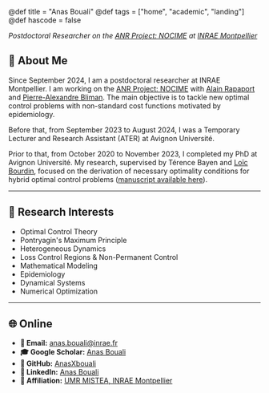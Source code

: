 @def title = "Anas Bouali"
@def tags = ["home", "academic", "landing"]
@def hascode = false

*Postdoctoral Researcher on the [ANR Project: NOCIME](https://sites.google.com/view/nocime) at [INRAE Montpellier](https://mistea.montpellier.hub.inrae.fr/)*

## 👤 About Me

Since September 2024, I am a postdoctoral researcher at INRAE Montpellier. I am working on the [ANR Project: NOCIME](https://sites.google.com/view/nocime) with [Alain Rapaport](https://sites.google.com/site/alainrapaport) and [Pierre-Alexandre Bliman](https://who.rocq.inria.fr/Pierre-Alexandre.Bliman/). The main objective is to tackle new optimal control problems with non-standard cost functions motivated by epidemiology.

Before that, from September 2023 to August 2024, I was a Temporary Lecturer and Research Assistant (ATER) at Avignon Université.

Prior to that, from October 2020 to November 2023, I completed my PhD at Avignon Université. My research, supervised by Térence Bayen and [Loïc Bourdin](https://www.unilim.fr/pages_perso/loic.bourdin/), focused on the derivation of necessary optimality conditions for hybrid optimal control problems ([manuscript available here](https://theses.hal.science/tel-04335766v1)).

---

## 🧠 Research Interests

- Optimal Control Theory
- Pontryagin's Maximum Principle
- Heterogeneous Dynamics
- Loss Control Regions & Non-Permanent Control
- Mathematical Modeling
- Epidemiology
- Dynamical Systems
- Numerical Optimization

---

## 🌐 Online

- **📧 Email:** [anas.bouali@inrae.fr](mailto:anas.bouali@inrae.fr)
- **🎓 Google Scholar:** [Anas Bouali](https://scholar.google.com/citations?user=CdSC_JsAAAAJ&hl=fr)
- **🐙 GitHub:** [AnasXbouali](https://github.com/anasxbouali)
- **💼 LinkedIn:** [Anas Bouali](https://www.linkedin.com/in/anasxbouali)
- **🏢 Affiliation:** [UMR MISTEA, INRAE Montpellier](https://mistea.montpellier.hub.inrae.fr/)